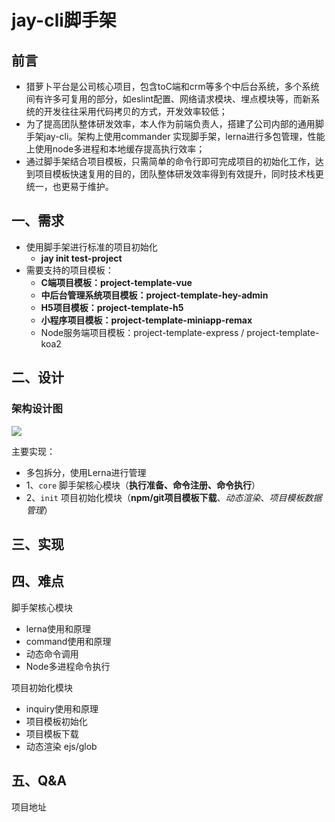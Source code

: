 # jay-cli脚手架

## 前言

- 猎萝⼘平台是公司核⼼项⽬，包含toC端和crm等多个中后台系统，多个系统间有许多可复用的部分，如eslint配置、网络请求模块、埋点模块等，而新系统的开发往往采用代码拷贝的方式，开发效率较低；
- 为了提高团队整体研发效率，本人作为前端负责人，搭建了公司内部的通用脚手架jay-cli。架构上使用commander 实现脚手架，lerna进行多包管理，性能上使用node多进程和本地缓存提高执行效率；
- 通过脚手架结合项目模板，只需简单的命令行即可完成项目的初始化工作，达到项目模板快速复用的目的，团队整体研发效率得到有效提升，同时技术栈更统一，也更易于维护。

## 一、需求

- 使用脚手架进行标准的项目初始化
  - **jay init test-project**
- 需要支持的项目模板：
  - **C端项目模板：project-template-vue**
  - **中后台管理系统项目模板：project-template-hey-admin**
  - **H5项目模板：project-template-h5**
  - **小程序项目模板：project-template-miniapp-remax**
  - Node服务端项目模板：project-template-express / project-template-koa2

## 二、设计

### 架构设计图

![](https://oss-1252175178.cos.ap-shanghai.myqcloud.com/%E6%85%95%E8%AF%BE%E7%BD%91%E6%9E%B6%E6%9E%84%E5%B8%88%E8%AF%BE%E7%A8%8B/%E8%84%9A%E6%89%8B%E6%9E%B6%E6%9E%B6%E6%9E%84%E8%AE%BE%E8%AE%A1%E5%9B%BE-%E8%87%AA%E5%88%B6.jpg)

主要实现：

- 多包拆分，使用Lerna进行管理
- 1、`core` 脚手架核心模块（**执行准备、命令注册、命令执行**）
- 2、`init` 项目初始化模块（**npm/git项目模板下载**、*动态渲染*、*项目模板数据管理*）

## 三、实现



## 四、难点

脚手架核心模块

- lerna使用和原理
- command使用和原理
- 动态命令调用
- Node多进程命令执行

项目初始化模块

- inquiry使用和原理
- 项目模板初始化
- 项目模板下载
- 动态渲染 ejs/glob

## 五、Q&A

项目地址

